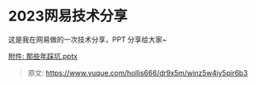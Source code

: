 # 2023网易技术分享

这是我在网易做的一次技术分享，PPT 分享给大家~ 

[附件: 那些年踩坑.pptx](./attachments/Ry6cjXaJkHNWQzSD/那些年踩坑.pptx)


> 原文: <https://www.yuque.com/hollis666/dr9x5m/winz5w4iy5pir6b3>
